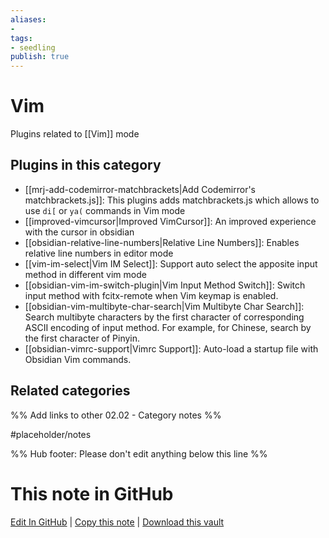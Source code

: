 ```yaml
---
aliases:
- 
tags: 
- seedling 
publish: true
---
```



# Vim

Plugins related to [[Vim]] mode

## Plugins in this category

- [[mrj-add-codemirror-matchbrackets|Add Codemirror's matchbrackets.js]]: This plugins adds matchbrackets.js which allows to use `di[` or `ya(` commands in Vim mode
- [[improved-vimcursor|Improved VimCursor]]: An improved experience with the cursor in obsidian
- [[obsidian-relative-line-numbers|Relative Line Numbers]]: Enables relative line numbers in editor mode
- [[vim-im-select|Vim IM Select]]: Support auto select the apposite input method in different vim mode
- [[obsidian-vim-im-switch-plugin|Vim Input Method Switch]]: Switch input method with fcitx-remote when Vim keymap is enabled.
- [[obsidian-vim-multibyte-char-search|Vim Multibyte Char Search]]: Search multibyte characters by the first character of corresponding ASCII encoding of input method. For example, for Chinese, search by the first character of Pinyin.
- [[obsidian-vimrc-support|Vimrc Support]]: Auto-load a startup file with Obsidian Vim commands.

## Related categories

%% Add links to other 02.02 - Category notes %%

#placeholder/notes

%% Hub footer: Please don't edit anything below this line %%

# This note in GitHub

<span class="git-footer">[Edit In GitHub](https://github.dev/obsidian-community/obsidian-hub/blob/main/02%20-%20Community%20Expansions/02.01%20Plugins%20by%20Category/Vim-related%20Plugins.md "git-hub-edit-note") | [Copy this note](https://raw.githubusercontent.com/obsidian-community/obsidian-hub/main/02%20-%20Community%20Expansions/02.01%20Plugins%20by%20Category/Vim-related%20Plugins.md "git-hub-copy-note") | [Download this vault](https://github.com/obsidian-community/obsidian-hub/archive/refs/heads/main.zip "git-hub-download-vault") </span>
